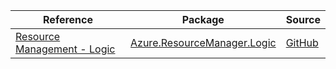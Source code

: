 | Reference | Package | Source |
|---|---|---|
|[Resource Management - Logic](resourcemanager.logic-readme.md)|[Azure.ResourceManager.Logic](https://www.nuget.org/packages/Azure.ResourceManager.Logic)|[GitHub](https://github.com/Azure/azure-sdk-for-net/blob/main/sdk/logic/Azure.ResourceManager.Logic)|
